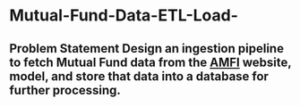 # Mutual-Fund-Data-ETL-Load-
## Problem Statement  Design an ingestion pipeline to fetch Mutual Fund data from the [AMFI](https://www.amfiindia.com/nav-history-download) website, model, and store that data into a database for further processing.
